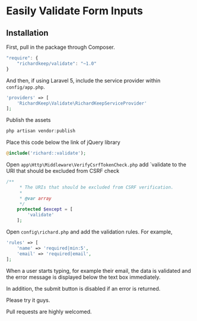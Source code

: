 # Easily Validate Form Inputs

## Installation

First, pull in the package through Composer.

```js
"require": {
    "richardkeep/validate": "~1.0"
}
```

And then, if using Laravel 5, include the service provider within `config/app.php`.

```php
'providers' => [
    'RichardKeep\Validate\RichardKeepServiceProvider'
];
```

Publish the assets

```js
php artisan vendor:publish
```

Place this code below the link of jQuery library

```php
@include('richard::validate');
```

Open `app\Http\Middleware\VerifyCsrfTokenCheck.php` add `validate to the URI that should be excluded from CSRF check
```php
/**
     * The URIs that should be excluded from CSRF verification.
     *
     * @var array
     */
    protected $except = [
        'validate'
    ];
```

Open `config\richard.php` and add the validation rules. For example,

```php
'rules' => [
    'name' => 'required|min:5',
    'email' => 'required|email', 
];
```

When a user starts typing, for example their email, the data is validated and the error message is displayed below the text box immediately. 

In addition, the submit button is disabled if an error is returned.

Please try it guys. 

Pull requests are highly welcomed. 
